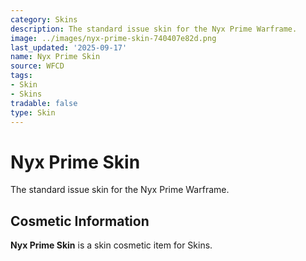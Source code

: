 ```yaml
---
category: Skins
description: The standard issue skin for the Nyx Prime Warframe.
image: ../images/nyx-prime-skin-740407e82d.png
last_updated: '2025-09-17'
name: Nyx Prime Skin
source: WFCD
tags:
- Skin
- Skins
tradable: false
type: Skin
---
```


# Nyx Prime Skin

The standard issue skin for the Nyx Prime Warframe.

## Cosmetic Information

**Nyx Prime Skin** is a skin cosmetic item for Skins.

